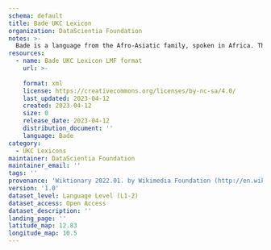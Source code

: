 ```yaml
---
schema: default
title: Bade UKC Lexicon
organization: DataScientia Foundation
notes: >-
  Bade is a language from the Afro-Asiatic family, spoken in Africa. The UKC Lexicon of Bade is represented as a lexico-semantic network. It consists of words, word senses, synsets, as well as sense-level and synset-level relationships.
resources:
  - name: Bade UKC Lexicon LMF format
    url: >-
      
    format: xml
    license: https://creativecommons.org/licenses/by-nc-sa/4.0/
    last_updated: 2023-04-12
    created: 2023-04-12
    size: 0
    release_date: 2023-04-12
    distribution_document: ''
    language: Bade
category:
  - UKC Lexicons
maintainer: DataScientia Foundation
maintainer_email: ''
tags: ''
provenance: 'Wiktionary 2022.01. by Wikimedia Foundation (http://en.wiktionary.org); Princeton WordNet 2.1 by Princeton University (https://wordnet.princeton.edu)'
version: '1.0'
dataset_level: Language Level (L1-2)
dataset_access: Open Access
dataset_description: ''
landing_page: ''
latitude_map: 12.83
longitude_map: 10.5
---
```

